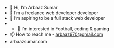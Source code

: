 - 👋 Hi, I’m Arbaaz Sumar
- 🌱 I’m a freelance web developer developer
- 💞️ I’m aspiring to be a full stack web developer
- - 👀 I’m interested in Football, coding & gaming
- 📫 How to reach me - arbaaz970@gmail.com
- arbaazsumar.com

<!---
arbaaz-77/arbaaz-77 is a ✨ special ✨ repository because its `README.md` (this file) appears on your GitHub profile.
You can click the Preview link to take a look at your changes.
--->
